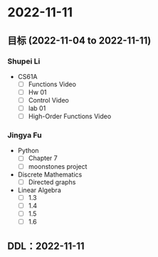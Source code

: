 # 2022-11-11
## 目标 (2022-11-04 to 2022-11-11)
### Shupei Li
- CS61A
  - [ ] Functions Video
  - [ ] Hw 01
  - [ ] Control Video
  - [ ] lab 01
  - [ ] High-Order Functions Video
### Jingya Fu
- Python
  - [ ] Chapter 7
  - [ ] moonstones project
- Discrete Mathematics
  - [ ] Directed graphs
- Linear Algebra
  - [ ] 1.3
  - [ ] 1.4
  - [ ] 1.5
  - [ ] 1.6
## DDL：2022-11-11
